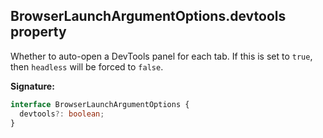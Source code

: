 ## BrowserLaunchArgumentOptions.devtools property

Whether to auto-open a DevTools panel for each tab. If this is set to `true`, then `headless` will be forced to `false`.

**Signature:**

```typescript
interface BrowserLaunchArgumentOptions {
  devtools?: boolean;
}
```
